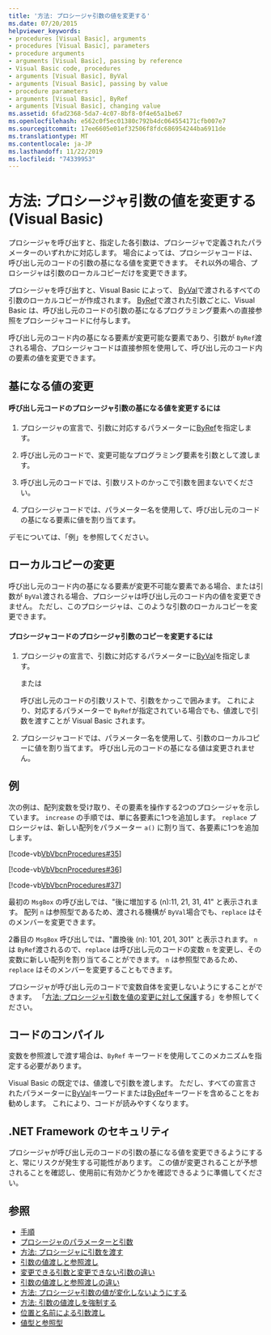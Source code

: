 ```yaml
---
title: '方法: プロシージャ引数の値を変更する'
ms.date: 07/20/2015
helpviewer_keywords:
- procedures [Visual Basic], arguments
- procedures [Visual Basic], parameters
- procedure arguments
- arguments [Visual Basic], passing by reference
- Visual Basic code, procedures
- arguments [Visual Basic], ByVal
- arguments [Visual Basic], passing by value
- procedure parameters
- arguments [Visual Basic], ByRef
- arguments [Visual Basic], changing value
ms.assetid: 6fad2368-5da7-4c07-8bf8-0f4e65a1be67
ms.openlocfilehash: e562c0f5ec01380c792b4dc064554171cfb007e7
ms.sourcegitcommit: 17ee6605e01ef32506f8fdc686954244ba6911de
ms.translationtype: MT
ms.contentlocale: ja-JP
ms.lasthandoff: 11/22/2019
ms.locfileid: "74339953"
---
```

# <a name="how-to-change-the-value-of-a-procedure-argument-visual-basic"></a>方法: プロシージャ引数の値を変更する (Visual Basic)
プロシージャを呼び出すと、指定した各引数は、プロシージャで定義されたパラメーターのいずれかに対応します。 場合によっては、プロシージャコードは、呼び出し元のコードの引数の基になる値を変更できます。 それ以外の場合、プロシージャは引数のローカルコピーだけを変更できます。  
  
 プロシージャを呼び出すと、Visual Basic によって、 [ByVal](../../../../visual-basic/language-reference/modifiers/byval.md)で渡されるすべての引数のローカルコピーが作成されます。 [ByRef](../../../../visual-basic/language-reference/modifiers/byref.md)で渡された引数ごとに、Visual Basic は、呼び出し元のコードの引数の基になるプログラミング要素への直接参照をプロシージャコードに付与します。  
  
 呼び出し元のコード内の基になる要素が変更可能な要素であり、引数が `ByRef`渡される場合、プロシージャコードは直接参照を使用して、呼び出し元のコード内の要素の値を変更できます。  
  
## <a name="changing-the-underlying-value"></a>基になる値の変更  
  
#### <a name="to-change-the-underlying-value-of-a-procedure-argument-in-the-calling-code"></a>呼び出し元コードのプロシージャ引数の基になる値を変更するには  
  
1. プロシージャの宣言で、引数に対応するパラメーターに[ByRef](../../../../visual-basic/language-reference/modifiers/byref.md)を指定します。  
  
2. 呼び出し元のコードで、変更可能なプログラミング要素を引数として渡します。  
  
3. 呼び出し元のコードでは、引数リストのかっこで引数を囲まないでください。  
  
4. プロシージャコードでは、パラメーター名を使用して、呼び出し元のコードの基になる要素に値を割り当てます。  
  
 デモについては、「例」を参照してください。  
  
## <a name="changing-local-copies"></a>ローカルコピーの変更  
 呼び出し元のコード内の基になる要素が変更不可能な要素である場合、または引数が `ByVal`渡される場合、プロシージャは呼び出し元のコード内の値を変更できません。 ただし、このプロシージャは、このような引数のローカルコピーを変更できます。  
  
#### <a name="to-change-the-copy-of-a-procedure-argument-in-the-procedure-code"></a>プロシージャコードのプロシージャ引数のコピーを変更するには  
  
1. プロシージャの宣言で、引数に対応するパラメーターに[ByVal](../../../../visual-basic/language-reference/modifiers/byval.md)を指定します。  
  
     または  
  
     呼び出し元のコードの引数リストで、引数をかっこで囲みます。 これにより、対応するパラメーターで `ByRef`が指定されている場合でも、値渡しで引数を渡すことが Visual Basic されます。  
  
2. プロシージャコードでは、パラメーター名を使用して、引数のローカルコピーに値を割り当てます。 呼び出し元のコードの基になる値は変更されません。  
  
## <a name="example"></a>例  
 次の例は、配列変数を受け取り、その要素を操作する2つのプロシージャを示しています。 `increase` の手順では、単に各要素に1つを追加します。 `replace` プロシージャは、新しい配列をパラメーター `a()` に割り当て、各要素に1つを追加します。  
  
 [!code-vb[VbVbcnProcedures#35](~/samples/snippets/visualbasic/VS_Snippets_VBCSharp/VbVbcnProcedures/VB/Class1.vb#35)]  
  
 [!code-vb[VbVbcnProcedures#36](~/samples/snippets/visualbasic/VS_Snippets_VBCSharp/VbVbcnProcedures/VB/Class1.vb#36)]  
  
 [!code-vb[VbVbcnProcedures#37](~/samples/snippets/visualbasic/VS_Snippets_VBCSharp/VbVbcnProcedures/VB/Class1.vb#37)]  
  
 最初の `MsgBox` の呼び出しでは、"後に増加する (n):11, 21, 31, 41" と表示されます。 配列 `n` は参照型であるため、渡される機構が `ByVal`場合でも、`replace` はそのメンバーを変更できます。  
  
 2番目の `MsgBox` 呼び出しでは、"置換後 (n): 101, 201, 301" と表示されます。 `n` は `ByRef`渡されるので、`replace` は呼び出し元のコードの変数 `n` を変更し、その変数に新しい配列を割り当てることができます。 `n` は参照型であるため、`replace` はそのメンバーを変更することもできます。  
  
 プロシージャが呼び出し元のコードで変数自体を変更しないようにすることができます。 「[方法: プロシージャ引数を値の変更に対して保護](./how-to-protect-a-procedure-argument-against-value-changes.md)する」を参照してください。  
  
## <a name="compiling-the-code"></a>コードのコンパイル  
 変数を参照渡しで渡す場合は、`ByRef` キーワードを使用してこのメカニズムを指定する必要があります。  
  
 Visual Basic の既定では、値渡しで引数を渡します。 ただし、すべての宣言されたパラメーターに[ByVal](../../../../visual-basic/language-reference/modifiers/byval.md)キーワードまたは[ByRef](../../../../visual-basic/language-reference/modifiers/byref.md)キーワードを含めることをお勧めします。 これにより、コードが読みやすくなります。  
  
## <a name="net-framework-security"></a>.NET Framework のセキュリティ  
 プロシージャが呼び出し元のコードの引数の基になる値を変更できるようにすると、常にリスクが発生する可能性があります。 この値が変更されることが予想されることを確認し、使用前に有効かどうかを確認できるように準備してください。  
  
## <a name="see-also"></a>参照

- [手順](./index.md)
- [プロシージャのパラメーターと引数](./procedure-parameters-and-arguments.md)
- [方法: プロシージャに引数を渡す](./how-to-pass-arguments-to-a-procedure.md)
- [引数の値渡しと参照渡し](./passing-arguments-by-value-and-by-reference.md)
- [変更できる引数と変更できない引数の違い](./differences-between-modifiable-and-nonmodifiable-arguments.md)
- [引数の値渡しと参照渡しの違い](./differences-between-passing-an-argument-by-value-and-by-reference.md)
- [方法: プロシージャ引数の値が変化しないようにする](./how-to-protect-a-procedure-argument-against-value-changes.md)
- [方法: 引数の値渡しを強制する](./how-to-force-an-argument-to-be-passed-by-value.md)
- [位置と名前による引数渡し](./passing-arguments-by-position-and-by-name.md)
- [値型と参照型](../../../../visual-basic/programming-guide/language-features/data-types/value-types-and-reference-types.md)
